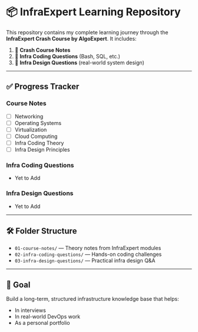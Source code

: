 # 📦 InfraExpert Learning Repository

This repository contains my complete learning journey through the **InfraExpert Crash Course by AlgoExpert**. It includes:

1. 📘 **Crash Course Notes**
2. 🔧 **Infra Coding Questions** (Bash, SQL, etc.)
3. 🧠 **Infra Design Questions** (real-world system design)

---

## ✅ Progress Tracker

### Course Notes
- [ ] Networking
- [ ] Operating Systems
- [ ] Virtualization
- [ ] Cloud Computing
- [ ] Infra Coding Theory
- [ ] Infra Design Principles

### Infra Coding Questions
 - Yet to Add

### Infra Design Questions
 - Yet to Add

---

## 🛠️ Folder Structure

- `01-course-notes/` — Theory notes from InfraExpert modules
- `02-infra-coding-questions/` — Hands-on coding challenges
- `03-infra-design-questions/` — Practical infra design Q&A

---

## 🚀 Goal

Build a long-term, structured infrastructure knowledge base that helps:
- In interviews
- In real-world DevOps work
- As a personal portfolio
